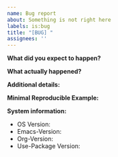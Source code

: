 ```yaml
---
name: Bug report
about: Something is not right here
labels: is:bug
title: "[BUG] "
assignees: ''
---
```


**What did you expect to happen?**


**What actually happened?**


**Additional details:**


**Minimal Reproducible Example:**


**System information:**

* OS Version:
* Emacs-Version:
* Org-Version:
* Use-Package Version:
